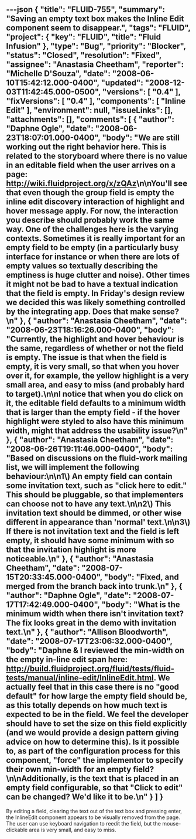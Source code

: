 ---json
{
  "title": "FLUID-755",
  "summary": "Saving an empty text box makes the Inline Edit component seem to disappear.",
  "tags": "FLUID",
  "project": {
    "key": "FLUID",
    "title": "Fluid Infusion"
  },
  "type": "Bug",
  "priority": "Blocker",
  "status": "Closed",
  "resolution": "Fixed",
  "assignee": "Anastasia Cheetham",
  "reporter": "Michelle D'Souza",
  "date": "2008-06-10T15:42:12.000-0400",
  "updated": "2008-12-03T11:42:45.000-0500",
  "versions": [
    "0.4"
  ],
  "fixVersions": [
    "0.4"
  ],
  "components": [
    "Inline Edit"
  ],
  "environment": null,
  "issueLinks": [],
  "attachments": [],
  "comments": [
    {
      "author": "Daphne Ogle",
      "date": "2008-06-23T18:07:01.000-0400",
      "body": "We are still working out the right behavior here.  This is related to the storyboard where there is no value in an editable field when the user arrives on a page:  <http://wiki.fluidproject.org/x/zQAz>\n\nYou'll see that even though the group field is empty the inline edit discovery interaction of highlight and hover message apply.  For now, the interaction you describe should probably work the same way.  One of the challenges here is the varying contexts.  Sometimes it is really important for an empty field to be empty (in a particularly busy interface for instance or when there are lots of empty values so textually describing the emptiness is huge clutter and noise).  Other times it might not be bad to have a textual indication that the field is empty.  In Friday's design review we decided this was likely something controlled by the integrating app.  Does that make sense?\n"
    },
    {
      "author": "Anastasia Cheetham",
      "date": "2008-06-23T18:16:26.000-0400",
      "body": "Currently, the highlight and hover behaviour is the same, regardless of whether or not the field is empty. The issue is that when the field is empty, it is very small, so that when you hover over it, for example, the yellow highlight is a very small area, and easy to miss (and probably hard to target).\n\nI notice that when you do click on it, the editable field defaults to a minimum width that is larger than the empty field - if the hover highlight were styled to also have this minimum width, might that address the usability issue?\n"
    },
    {
      "author": "Anastasia Cheetham",
      "date": "2008-06-26T19:11:46.000-0400",
      "body": "Based on discussions on the fluid-work mailing list, we will implement the following behaviour:\n\n1\\) An empty field can contain some invitation text, such as \"click  here to edit.\" This should be pluggable, so that implementers can choose not to have any text.\n\n2\\) This invitation text should be dimmed, or other wise different in appearance than 'normal' text.\n\n3\\) If there is not invitation text and the field is left empty, it should have some minimum with so that the invitation highlight is more noticeable.\n"
    },
    {
      "author": "Anastasia Cheetham",
      "date": "2008-07-15T20:33:45.000-0400",
      "body": "Fixed, and merged from the branch back into trunk.\n"
    },
    {
      "author": "Daphne Ogle",
      "date": "2008-07-17T17:42:49.000-0400",
      "body": "What is the minimum width when there isn't invitation text?  The fix looks great in the demo with invitation text.\n"
    },
    {
      "author": "Allison Bloodworth",
      "date": "2008-07-17T23:06:32.000-0400",
      "body": "Daphne & I reviewed the min-width on the empty in-line edit span here: <http://build.fluidproject.org/fluid/tests/fluid-tests/manual/inline-edit/InlineEdit.html>. We actually feel that in this case there is no \"good default\" for how large the empty field should be, as this totally depends on how much text is expected to be in the field. We feel the developer should have to set the size on this field explicitly (and we would provide a design pattern giving advice on how to determine this). Is it possible to, as part of the configuration process for this component, \"force\" the implementor to specify their own min-width for an empty field?\n\nAdditionally, is the text that is placed in an empty field configurable, so that \"Click to edit\" can be changed? We'd like it to be.\n"
    }
  ]
}
---
By editing a field, clearing the text out of the text box and pressing enter, the InlineEdit component appears to be visually removed from the page.\
The user can use keyboard navigation to reedit the field, but the mouse-clickable area is very small, and easy to miss.

        